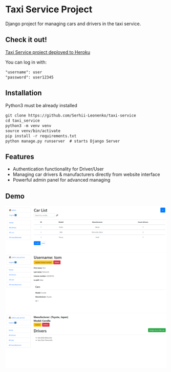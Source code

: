 # Taxi Service Project

Django project for managing cars and drivers in the taxi service.

## Check it out!

[Taxi Service project deployed to Heroku](https://taxi-service-my.herokuapp.com/)

You can log in with:
```shell
"username": user
"password": user12345
```


## Installation

Python3 must be already installed

```shell
git clone https://github.com/Serhii-Leonenko/taxi-service
cd taxi_service
python3 -m venv venv
source venv/bin/activate
pip install -r requirements.txt
python manage.py runserver  # starts Django Server
```

## Features

* Authentication functionality for Driver/User
* Managing car drivers & manufacturers directly from website interface
* Powerful admin panel for advanced managing

## Demo

![Website Interface](demo_images/demo1.png)
![Website Interface](demo_images/demo2.png)
![Website Interface](demo_images/demo3.png)